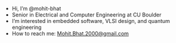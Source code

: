 - Hi, I’m @mohit-bhat
- Senior in Electrical and Computer Engineering at CU Boulder
- I’m interested in embedded software, VLSI design, and quantum engineering 
- How to reach me: Mohit.Bhat.2000@gmail.com

